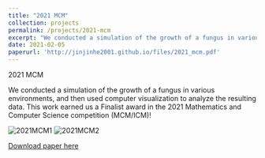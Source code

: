 ```yaml
---
title: "2021 MCM"
collection: projects
permalink: /projects/2021-mcm
excerpt: "We conducted a simulation of the growth of a fungus in various environments, and then used computer visualization to analyze the resulting data. This work earned us a Finalist award in the 2021 Mathematics and Computer Science competition (MCM/ICM)!<br/><img src='/images/2021MCM1.png'>"
date: 2021-02-05
paperurl: 'http://jinjinhe2001.github.io/files/2021_mcm.pdf'
---
```

2021 MCM

We conducted a simulation of the growth of a fungus in various environments, and then used computer visualization to analyze the resulting data. This work earned us a Finalist award in the 2021 Mathematics and Computer Science competition (MCM/ICM)!

![2021MCM1](http://jinjinhe2001.github.io/images/2021MCM1.png)
![2021MCM2](http://jinjinhe2001.github.io/images/2021MCM2.png)

[Download paper here](http://jinjinhe2001.github.io/files/2021_mcm.pdf)
